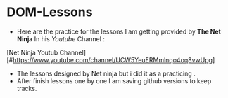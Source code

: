 # DOM-Lessons

* Here are the practice for the lessons I am getting provided by **The Net Ninja** In his _Youtube_ Channel :

[Net Ninja Youtub Channel][#https://www.youtube.com/channel/UCW5YeuERMmlnqo4oq8vwUpg]

* The lessons designed by Net ninja but i did it as a practicing .
* After finish lessons one by one I am saving github versions to keep tracks.


